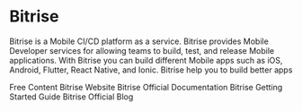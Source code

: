 # Bitrise 

Bitrise is a Mobile CI/CD platform as a service. Bitrise provides Mobile Developer services for allowing teams to build, test, and release Mobile applications. With Bitrise you can build different Mobile apps such as iOS, Android, Flutter, React Native, and Ionic. Bitrise help you to build better apps


<ResourceGroupTitle>Free Content</ResourceGroupTitle>
<BadgeLink badgeText='Official Website' colorScheme='blue' href='https://www.bitrise.io/'>Bitrise Website</BadgeLink>
<BadgeLink badgeText='Official Documentation' colorScheme='blue' href='https://devcenter.bitrise.io/'>Bitrise Official Documentation</BadgeLink>
<BadgeLink badgeText='Getting Started Guide' colorScheme='blue' href='https://devcenter.bitrise.io/en/getting-started.html'>Bitrise Getting Started Guide</BadgeLink>
<BadgeLink badgeText='Getting Blog' colorScheme='blue' href='https://blog.bitrise.io/'>Bitrise Official Blog</BadgeLink>
